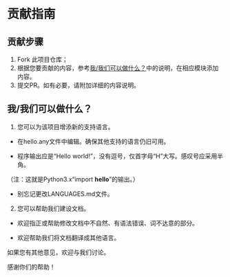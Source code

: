 # 贡献指南

## 贡献步骤
1. Fork 此项目仓库；
﻿
2. 根据您要贡献的内容，参考[我/我们可以做什么？](#contribution-content)中的说明，在相应模块添加内容。
﻿
3. 提交PR。如有必要，请附加详细的内容说明。

## 我/我们可以做什么？ <a name="contribution-content"></a>
1. 您可以为该项目增添新的支持语言。

- 在hello.any文件中编辑。确保其他支持的语言仍旧可用。

- 程序输出应是“Hello world!”，没有逗号，仅首字母“H”大写。感叹号应采用半角。

（注：这就是Python3.x“import __hello__”的输出。）

- 别忘记更改LANGUAGES.md文件。


2. 您可以帮助我们建设文档。

- 欢迎指正或帮助修改文档中不自然、有语法错误、词不达意的部分。

- 欢迎帮助我们将文档翻译成其他语言。


如果您有其他意见，欢迎与我们讨论。

感谢你们的帮助！
